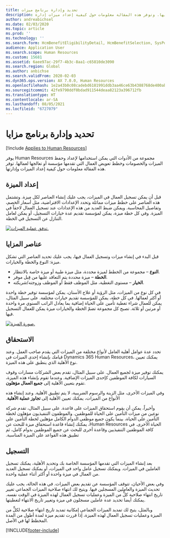 ```yaml
---
title: تحديد وإدارة برنامج ميزات
description: توفر الموارد البشرية مجموعة من الأدوات التي يمكن استخدامها لإعداد وحفظ الميزات والخصومات وخطط تعويض العمال التي تقدمها مؤسسة أو تعالجها لعمالها. وتوفر هذه المقالة معلومات حول كيفية إعداد ميزات إدارة.
author: andreabichsel
ms.date: 02/03/2020
ms.topic: article
ms.prod: ''
ms.technology: ''
ms.search.form: HcmBenefitEligibilityDetail, HcmBenefitSelection, SysPolicyListPage, SysPolicySourceDocumentRuleType, BenefitWorkspace, HcmBenefitSummaryPart
audience: Application User
ms.search.scope: Human Resources
ms.custom: 15681
ms.assetid: 6aee97ac-29f7-4b3c-8aa1-c65810de3090
ms.search.region: Global
ms.author: anbichse
ms.search.validFrom: 2020-02-03
ms.dyn365.ops.version: AX 7.0.0, Human Resources
ms.openlocfilehash: 1e2a43b0c08cadebd6181991ddb3aa46ce63b4388768de400ab43ef77bf4ecd6
ms.sourcegitcommit: 42fe9790ddf0bdad911544deaa82123a396712fb
ms.translationtype: HT
ms.contentlocale: ar-SA
ms.lasthandoff: 08/05/2021
ms.locfileid: "6727079"
---
```

# <a name="define-and-manage-a-benefits-program"></a>تحديد وإدارة برنامج مزايا

[!include [Applies to Human Resources](../includes/applies-to-hr.md)]

يوفر Human Resources مجموعة من الأدوات التي يمكن استخدامها لإعداد وحفظ الميزات والخصومات وخطط تعويض العمال التي تقدمها مؤسسة أو تعالجها لعمالها. توفر هذه المقالة معلومات حول كيفية إعداد الميزات وإدارتها.

## <a name="benefit-setup"></a>إعداد الميزة‬

قبل أن يمكن تسجيل العمال في الميزات، يجب عليك إنشاء العناصر لكل ميزة. وتشتمل هذه العناصر على خطط ميزات مماثلة وتحدد الإعدادات الافتراضية، مثل أسعار الخصم، وتفاصيل المحاسبة. ويمكن ضبط العديد من هذه الإعدادات عند تسجيل العمال لاحقاً في الميزة. وفي كل خطة ميزة، يمكن لمؤسسة تقديم عدة خيارات التسجيل، أو يمكن لعامل التنازل عن التسجيل في الخطة. 

[![تدفق عملية الميزات.](./media/benefit-process-flow1.png)](./media/benefit-process-flow1.png)

## <a name="benefit-elements"></a>عناصر المزايا

قبل البدء في إنشاء ميزات وتسجيل العمال فيها، يجب عليك تحديد العناصر التي تشكل ميزة: النوع والخطة والخيارات.

-   **النوع** – مجموعة من الخطط لميزة محددة، مثل ميزة طبية أو ميزة خاصة بالانتظار.
-   **الخطة** – ميزة محددة يتم التعاقد عليها من قِبل موفر.
-   **الخيار** – مستوى التغطية، مثل الموظف فقط أو الموظف وزوجته/شريكته.

في كل نوع من الميزات، مثل الرؤية أو علاج الأسنان، يمكن لمؤسسة توفير خطة واحدة أو أكثر لعمالها. في كل خطة، يمكن للمؤسسة تقديم خيارات مختلفة. على سبيل المثال، يمكن للعمال شراء تغطية تأمين على الحياة إضافية بما يعادل الراتب السنوي مرة واحدة أو مرتين أو ثلاثة. تصبح كل مجموعة تضمّ الخطة والخيارات ميزة يمكن للعمال التسجيل فيها. 

[![صورة الميزة.](./media/benefit-pic.png)](./media/benefit-pic.png)

## <a name="eligibility"></a>الاستحقاق
تحدد عدة عوامل أهلية العامل لأنواع مختلفة من الميزات التي يقدم صاحب العمل. وعند قيامك بإنشاء إحدى الميزات في Dynamics 365 Human Resources، يمكنك تعيين نوع الأهلية الذي ينطبق على هذه الميزة. 

يمكنك توفير ميزة لجميع العمال. على سبيل المثال، تقدم بعض الشركات مسارات وقوف السيارات لكافة الموظفين كإحدى الميزات الإضافية.‬ وعندما تقوم بإنشاء هذه الميزة، تقوم بتعيين الأهلية إلى **جميع العمال مؤهلون**. 

‏‫وفي الميزات الأخرى، مثل الزينة والرسوم الضريبية، لا يتم تطبيق الأهلية. وعند إنشاء هذه الأنواع من الميزات، يمكنك تعيين الأهلية إلى **تجاوز عملية الأهلية**. 

‏‫وأخيراً، يمكن أن يقوم استحقاق الميزات على قاعدة. على سبيل المثال، تقدم شركة نوعين من ميزات التأمين على الحياة للموظفين. والموظفون التنفيذيون مؤهلون لخطة التأمين على الحياة، بينما يكون جميع موظفي الدوام الكامل مؤهلين لخطة التأمين على الحياة الأخرى. في Human Resources، يمكنك إنشاء قاعدة استحقاق ميزة للبحث عن كافة الموظفين التنفيذيين وقاعدة أخرى للبحث عن جميع الموظفين بدوام كامل، ثم تطبيق هذه القواعد على الميزة المناسبة.

## <a name="enrollment"></a>التسجيل
بعد إنشاء الميزات التي تقدمها المؤسسة الخاصة بك وتحديد الأهلية، يمكنك تسجيل العاملين في الميزات. ويمكنك تسجيل عامل واحد في الميزات، أو يمكنك تسجيل العديد من العمال في ميزة واحدة أو أكثر أثناء عملية واحدة. 

وفي بعض الأحيان، تتوقف المؤسسة عن تقديم بعض الميزات. في هذه الحالة، يجب عليك تحديث الميزة والعاملين المسجلين فيها. ويتيح لك انتهاء صلاحية الميزات الجماعي تغيير تاريخ انتهاء صلاحية كلٍّ من الميزة وعمليات تسجيل العمال لهذه الميزة في الوقت نفسه.‬ يمكنك أيضا تحديد عدة عاملين مسجلون في ميزة وتغيير تاريخ الانتهاء لتغطيتها. 

وبالمثل، يتيح لك تمديد الميزات الجماعي إمكانية تمديد تاريخ انتهاء صلاحية لكلٍّ من الميزة وعمليات تسجيل العمال لهذه الميزة، إذا قررت تقديم ميزة لمدة أطول من المدة المخطط لها في الأصل.




[!INCLUDE[footer-include](../includes/footer-banner.md)]